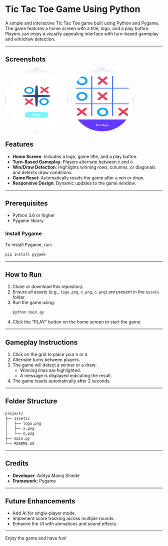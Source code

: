 # Tic Tac Toe Game Using Python

A simple and interactive Tic Tac Toe game built using Python and Pygame. The game features a home screen with a title, logo, and a play button. Players can enjoy a visually appealing interface with turn-based gameplay and win/draw detection.

---

## Screenshots

<p align="center" style="display: flex; gap: 20;">
  <img src="./assets//screenshots/v2_one.png" width="200" height="200" style="border-radius: 50%; margin-right: 10px;" />
  <img src="./assets//screenshots/v2_two.png" width="200" height="200" style="border-radius: 50%;" />
</p>

## Features

- **Home Screen**: Includes a logo, game title, and a play button.
- **Turn-Based Gameplay**: Players alternate between `X` and `O`.
- **Win/Draw Detection**: Highlights winning rows, columns, or diagonals and detects draw conditions.
- **Game Reset**: Automatically resets the game after a win or draw.
- **Responsive Design**: Dynamic updates to the game window.

---

## Prerequisites

- Python 3.6 or higher
- Pygame library

### Install Pygame

To install Pygame, run:

```bash
pip install pygame
```

---

## How to Run

1. Clone or download this repository.
2. Ensure all assets (e.g., `logo.png`, `x.png`, `o.png`) are present in the `assets` folder.
3. Run the game using:
   ```bash
   python main.py
   ```
4. Click the "PLAY" button on the home screen to start the game.

---

## Gameplay Instructions

1. Click on the grid to place your `X` or `O`.
2. Alternate turns between players.
3. The game will detect a winner or a draw:
   - Winning lines are highlighted.
   - A message is displayed indicating the result.
4. The game resets automatically after 2 seconds.

---

## Folder Structure

```
project/
├── assets/
│   ├── logo.png
│   ├── x.png
│   └── o.png
├── main.py
└── README.md
```

---

## Credits

- **Developer**: Aditya Manoj Shinde
- **Framework**: Pygame

---

## Future Enhancements

- Add AI for single-player mode.
- Implement score tracking across multiple rounds.
- Enhance the UI with animations and sound effects.

---

Enjoy the game and have fun!
